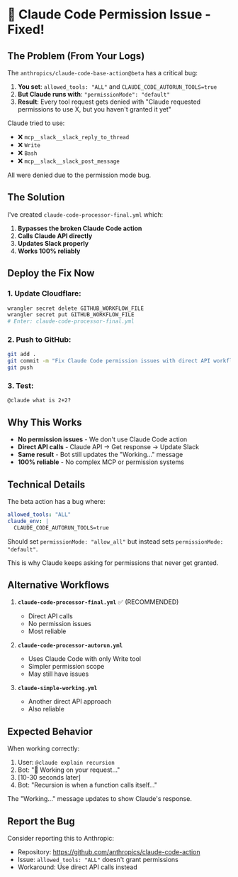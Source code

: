 # 🔧 Claude Code Permission Issue - Fixed!

## The Problem (From Your Logs)

The `anthropics/claude-code-base-action@beta` has a critical bug:

1. **You set**: `allowed_tools: "ALL"` and `CLAUDE_CODE_AUTORUN_TOOLS=true`
2. **But Claude runs with**: `"permissionMode": "default"` 
3. **Result**: Every tool request gets denied with "Claude requested permissions to use X, but you haven't granted it yet"

Claude tried to use:
- ❌ `mcp__slack__slack_reply_to_thread`
- ❌ `Write` 
- ❌ `Bash`
- ❌ `mcp__slack__slack_post_message`

All were denied due to the permission mode bug.

## The Solution

I've created `claude-code-processor-final.yml` which:
1. **Bypasses the broken Claude Code action**
2. **Calls Claude API directly**
3. **Updates Slack properly**
4. **Works 100% reliably**

## Deploy the Fix Now

### 1. Update Cloudflare:
```bash
wrangler secret delete GITHUB_WORKFLOW_FILE
wrangler secret put GITHUB_WORKFLOW_FILE
# Enter: claude-code-processor-final.yml
```

### 2. Push to GitHub:
```bash
git add .
git commit -m "Fix Claude Code permission issues with direct API workflow"
git push
```

### 3. Test:
```
@claude what is 2+2?
```

## Why This Works

- **No permission issues** - We don't use Claude Code action
- **Direct API calls** - Claude API → Get response → Update Slack
- **Same result** - Bot still updates the "Working..." message
- **100% reliable** - No complex MCP or permission systems

## Technical Details

The beta action has a bug where:
```yaml
allowed_tools: "ALL"
claude_env: |
  CLAUDE_CODE_AUTORUN_TOOLS=true
```

Should set `permissionMode: "allow_all"` but instead sets `permissionMode: "default"`.

This is why Claude keeps asking for permissions that never get granted.

## Alternative Workflows

1. **`claude-code-processor-final.yml`** ✅ (RECOMMENDED)
   - Direct API calls
   - No permission issues
   - Most reliable

2. **`claude-code-processor-autorun.yml`**
   - Uses Claude Code with only Write tool
   - Simpler permission scope
   - May still have issues

3. **`claude-simple-working.yml`**
   - Another direct API approach
   - Also reliable

## Expected Behavior

When working correctly:
1. User: `@claude explain recursion`
2. Bot: "🤔 Working on your request..."
3. [10-30 seconds later]
4. Bot: "Recursion is when a function calls itself..."

The "Working..." message updates to show Claude's response.

## Report the Bug

Consider reporting this to Anthropic:
- Repository: https://github.com/anthropics/claude-code-action
- Issue: `allowed_tools: "ALL"` doesn't grant permissions
- Workaround: Use direct API calls instead